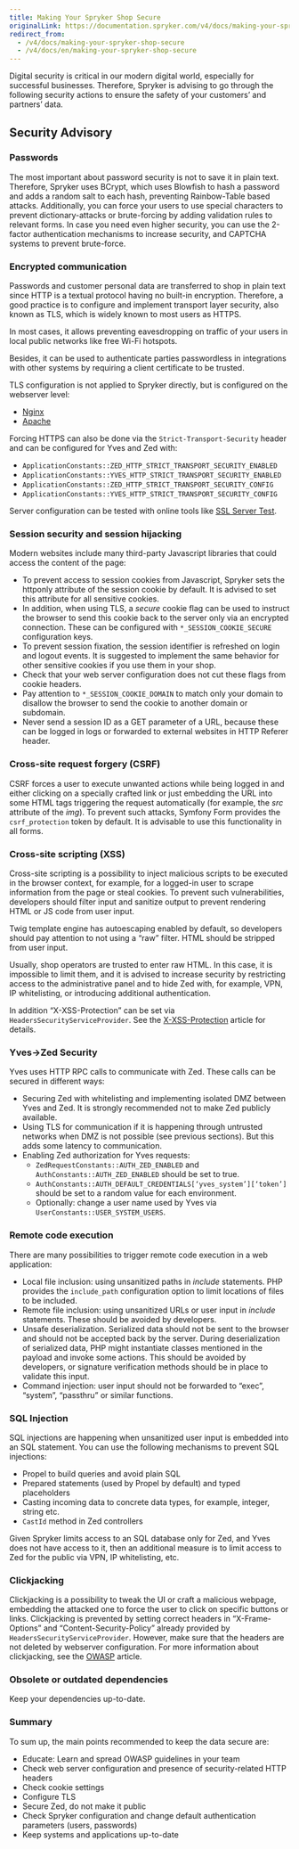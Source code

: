 ```yaml
---
title: Making Your Spryker Shop Secure
originalLink: https://documentation.spryker.com/v4/docs/making-your-spryker-shop-secure
redirect_from:
  - /v4/docs/making-your-spryker-shop-secure
  - /v4/docs/en/making-your-spryker-shop-secure
---
```


Digital security is critical in our modern digital world, especially for successful businesses. Therefore, Spryker is advising to go through the following security actions to ensure the safety of your customers’ and partners’ data.

## Security Advisory
### Passwords
The most important about password security is not to save it in plain text. Therefore, Spryker uses BCrypt, which uses Blowfish to hash a password and adds a random salt to each hash, preventing Rainbow-Table based attacks. Additionally, you can force your users to use special characters to prevent dictionary-attacks or brute-forcing by adding validation rules to relevant forms. In case you need even higher security, you can use the 2-factor authentication mechanisms to increase security, and CAPTCHA systems to prevent brute-force.

### Encrypted communication
Passwords and customer personal data are transferred to shop in plain text since HTTP is a textual protocol having no built-in encryption. Therefore, a good practice is to configure and implement transport layer security, also known as TLS, which is widely known to most users as HTTPS.

In most cases, it allows preventing eavesdropping on traffic of your users in local public  networks like free Wi-Fi hotspots.

Besides, it can be used to authenticate parties passwordless in integrations with other systems by requiring a client certificate to be trusted.

TLS configuration is not applied to Spryker directly, but is configured on the webserver level:

* [Nginx](https://nginx.org/en/docs/http/configuring_https_servers.html) 
* [Apache](https://httpd.apache.org/docs/2.4/ssl/ssl_howto.html) 

Forcing HTTPS can also be done via the `Strict-Transport-Security` header and can be configured for Yves and Zed with:
* `ApplicationConstants::ZED_HTTP_STRICT_TRANSPORT_SECURITY_ENABLED`
* `ApplicationConstants::YVES_HTTP_STRICT_TRANSPORT_SECURITY_ENABLED`
* `ApplicationConstants::ZED_HTTP_STRICT_TRANSPORT_SECURITY_CONFIG`
* `ApplicationConstants::YVES_HTTP_STRICT_TRANSPORT_SECURITY_CONFIG`

Server configuration can be tested with online tools like  [SSL Server Test](https://www.ssllabs.com/ssltest/).

### Session security and session hijacking
Modern websites include many third-party Javascript libraries that could access the content of the page:
* To prevent access to session cookies from Javascript, Spryker sets the httponly attribute of the session cookie by default. It is advised to set this attribute for all sensitive cookies.
* In addition, when using TLS, a *secure* cookie flag can be used to instruct the browser to send this cookie back to the server only via an encrypted connection. These can be configured with `*_SESSION_COOKIE_SECURE` configuration keys.
* To prevent session fixation, the session identifier is refreshed on login and logout events. It is suggested to implement the same behavior for other sensitive cookies if you use them in your shop.
* Check that your web server configuration does not cut these flags from cookie headers.
* Pay attention to `*_SESSION_COOKIE_DOMAIN` to match only your domain to disallow the browser to send the cookie to another domain or subdomain.
* Never send a session ID as a GET parameter of a URL, because these can be logged in logs or forwarded to external websites in HTTP Referer header.

### Cross-site request forgery (CSRF)
CSRF forces a user to execute unwanted actions while being logged in and either clicking on a specially crafted link or just embedding the URL into some HTML tags triggering the request automatically (for example, the *src* attribute of the *img*). To prevent such attacks, Symfony Form provides the `csrf_protection` token by default. It is advisable to use this functionality in all forms.

### Cross-site scripting (XSS)
Cross-site scripting is a possibility to inject malicious scripts to be executed in the browser context, for example, for a logged-in user to scrape information from the page or steal cookies. To prevent such vulnerabilities, developers should filter input and sanitize output to prevent rendering HTML or JS code from user input.

Twig template engine has autoescaping enabled by default, so developers should pay attention to not using a “raw” filter. HTML should be stripped from user input.

Usually, shop operators are trusted to enter raw HTML. In this case, it is impossible to limit them, and it is advised to increase security by restricting access to the administrative panel and to hide Zed with, for example, VPN, IP whitelisting, or introducing additional authentication.

In addition “X-XSS-Protection” can be set via `HeadersSecurityServiceProvider`. See the [X-XSS-Protection](https://developer.mozilla.org/en-US/docs/Web/HTTP/Headers/X-XSS-Protection) article for details.

### Yves-&gt;Zed Security
Yves uses HTTP RPC calls to communicate with Zed. These calls can be secured in different ways:
* Securing Zed with whitelisting and implementing isolated DMZ between Yves and Zed. It is strongly recommended not to make Zed publicly available.
* Using TLS for communication if it is happening through untrusted networks when DMZ is not possible (see previous sections). But this adds some latency to communication.
* Enabling Zed authorization for Yves requests:
    * `ZedRequestConstants::AUTH_ZED_ENABLED` and `AuthConstants::AUTH_ZED_ENABLED` should be set to true.
    * `AuthConstants::AUTH_DEFAULT_CREDENTIALS[‘yves_system’][‘token’]` should be set to a random value for each environment.
    * Optionally: change a user name used by Yves via `UserConstants::USER_SYSTEM_USERS`.

### Remote code execution
There are many possibilities to trigger remote code execution in a web application:

* Local file inclusion: using unsanitized paths in *include* statements. PHP provides the `include_path` configuration option to limit locations of files to be included.
* Remote file inclusion: using unsanitized URLs or user input in *include* statements. These should be avoided by developers.
* Unsafe deserialization. Serialized data should not be sent to the browser and should not be accepted back by the server. During deserialization of serialized data, PHP might instantiate classes mentioned in the payload and invoke some actions. This should be avoided by developers, or signature verification methods should be in place to validate this input.
* Command injection: user input should not be forwarded to “exec”, “system”, “passthru” or similar functions.

### SQL Injection
SQL injections are happening when unsanitized user input is embedded into an SQL statement. You can use the following mechanisms to prevent SQL injections:

* Propel to build queries and avoid plain SQL
* Prepared statements (used by Propel by default) and typed placeholders
* Casting incoming data to concrete data types, for example, integer, string etc.
* `CastId` method in Zed controllers

Given Spryker limits access to an SQL database only for Zed, and Yves does not have access to it, then an additional measure is to limit access to Zed for the public via VPN, IP whitelisting, etc.

### Clickjacking
Clickjacking is a possibility to tweak the UI or craft a malicious webpage, embedding the attacked one to force the user to click on specific buttons or links. Clickjacking is prevented by setting correct headers in “X-Frame-Options” and “Content-Security-Policy” already provided by `HeadersSecurityServiceProvider`. However, make sure that the headers are not deleted by webserver configuration. For more information about clickjacking, see the [OWASP](https://www.owasp.org/index.php/Clickjacking) article.

### Obsolete or outdated dependencies
Keep your dependencies up-to-date.

### Summary
To sum up, the main points recommended to keep the data secure are:

* Educate: Learn and spread OWASP guidelines in your team
* Check web server configuration and presence of security-related HTTP headers
* Check cookie settings
* Configure TLS
* Secure Zed, do not make it public
* Check Spryker configuration and change default authentication parameters (users, passwords)
* Keep systems and applications up-to-date

<!-- Last review date: Nov 19, 2019 -->

